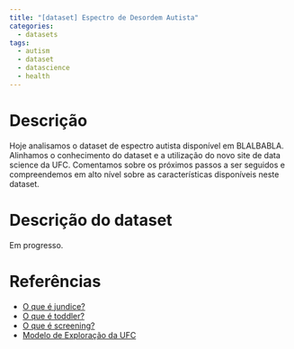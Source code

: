 ```yaml
---
title: "[dataset] Espectro de Desordem Autista"
categories:
  - datasets
tags:
  - autism
  - dataset
  - datascience
  - health
---
```


# Descrição

Hoje analisamos o dataset de espectro autista disponível em BLALBABLA.
Alinhamos o conhecimento do dataset e a utilização do novo site de
data science da UFC.  Comentamos sobre os próximos passos a ser
seguidos e compreendemos em alto nível sobre as características
disponíveis neste dataset.


# Descrição do dataset

Em progresso.

# Referências

+ [O que é jundice?][jundice]
+ [O que é toddler?][toddler]
+ [O que é screening?][screening]
+ [Modelo de Exploração da UFC][asd]

[jundice]: https://pt.wikipedia.org/wiki/Icter%C3%ADcia
[toddler]: https://www.mairovergara.com/qual-diferenca-entre-child-infant-e-toddler/
[screening]: https://www.cdc.gov/ncbddd/autism/screening.html
[asd]: https://github.com/datascience-ufc/asd
